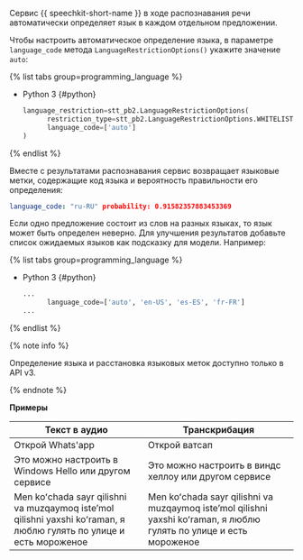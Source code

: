 Сервис {{ speechkit-short-name }} в ходе распознавания речи автоматически определяет язык в каждом отдельном предложении.

Чтобы настроить автоматическое определение языка, в параметре `language_code` метода `LanguageRestrictionOptions()` укажите значение `auto`:

{% list tabs group=programming_language %}

- Python 3 {#python}

  ```python
  language_restriction=stt_pb2.LanguageRestrictionOptions(
        restriction_type=stt_pb2.LanguageRestrictionOptions.WHITELIST,
        language_code=['auto']
  )
  ```

{% endlist %}

Вместе с результатами распознавания сервис возвращает языковые метки, содержащие код языка и вероятность правильности его определения:

```yaml
language_code: "ru-RU" probability: 0.91582357883453369
```

Если одно предложение состоит из слов на разных языках, то язык может быть определен неверно. Для улучшения результатов добавьте список ожидаемых языков как подсказку для модели. Например:

{% list tabs group=programming_language %}

- Python 3 {#python}

  ```python
  ...
        language_code=['auto', 'en-US', 'es-ES', 'fr-FR']
  ...
  ```

{% endlist %}

{% note info %}

Определение языка и расстановка языковых меток доступно только в API v3.

{% endnote %}

**Примеры**

**Текст в аудио** | **Транскрибация**
--- | ---
Открой Whats'app | Открой ватсап
Это можно настроить в Windows Hello или другом сервисе | Это можно настроить в виндс хеллоу или другом сервисе
Men koʻchada sayr qilishni va muzqaymoq isteʼmol qilishni yaxshi koʻraman, я люблю гулять по улице и есть мороженое | Men koʻchada sayr qilishni va muzqaymoq isteʼmol qilishni yaxshi koʻraman, я люблю гулять по улице и есть мороженое